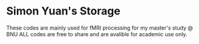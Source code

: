 # Simon Yuan's Storage
These codes are mainly used for fMRI processing for my master's study @ BNU
ALL codes are free to share and are avalible for academic use only.
